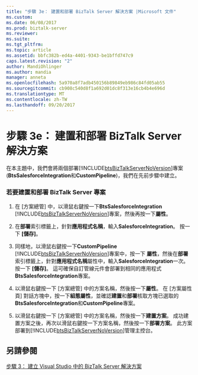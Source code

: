 ```yaml
---
title: "步驟 3e： 建置和部署 BizTalk Server 解決方案 |Microsoft 文件"
ms.custom: 
ms.date: 06/08/2017
ms.prod: biztalk-server
ms.reviewer: 
ms.suite: 
ms.tgt_pltfrm: 
ms.topic: article
ms.assetid: bbfc382b-ed4a-4401-9343-be1bffd747c9
caps.latest.revision: "2"
author: MandiOhlinger
ms.author: mandia
manager: anneta
ms.openlocfilehash: 5a970a8f7adb450156b89849eb986c84fd05ab55
ms.sourcegitcommit: cb908c540d8f1a692d01dc8f313e16cb4b4e696d
ms.translationtype: MT
ms.contentlocale: zh-TW
ms.lasthandoff: 09/20/2017
---
```

# <a name="step-3e-build-and-deploy-the-biztalk-server-solution"></a>步驟 3e： 建置和部署 BizTalk Server 解決方案
在本主題中，我們會將兩個部署[!INCLUDE[btsBizTalkServerNoVersion](../includes/btsbiztalkservernoversion-md.md)]專案 (**BtsSalesforceIntegration**和**CustomPipeline**)，我們在先前步驟中建立。  
  
### <a name="to-build-and-deploy-the-biztalk-server-projects"></a>若要建置和部署 BizTalk Server 專案  
  
1.  在 [方案總管] 中，以滑鼠右鍵按一下**BtsSalesforceIntegration** [!INCLUDE[btsBizTalkServerNoVersion](../includes/btsbiztalkservernoversion-md.md)]專案，然後再按一下**屬性**。  
  
2.  在**部署**索引標籤上，針對**應用程式名稱**，輸入**SalesforceIntegration**。 按一下 **[儲存]**。  
  
3.  同樣地，以滑鼠右鍵按一下**CustomPipeline** [!INCLUDE[btsBizTalkServerNoVersion](../includes/btsbiztalkservernoversion-md.md)]專案中，按一下 **屬性**，然後在**部署**索引標籤上，針對**應用程式名稱**屬性中，輸入**SalesforceIntegration**一次。 按一下 **[儲存]**。 這可確保自訂管線元件會部署到相同的應用程式**BtsSalesforceIntegration**專案。  
  
4.  以滑鼠右鍵按一下 [方案總管] 中的方案名稱，然後按一下**屬性**。 在 [方案屬性頁] 對話方塊中，按一下**組態屬性**，並確認**建置**和**部署**核取方塊已選取的**BtsSalesforceIntegration**和**CustomPipeline**專案。  
  
5.  以滑鼠右鍵按一下 [方案總管] 中的方案名稱，然後按一下**建置方案**。 成功建置方案之後，再次以滑鼠右鍵按一下方案名稱，然後按一下**部署方案**。 此方案部署到[!INCLUDE[btsBizTalkServerNoVersion](../includes/btsbiztalkservernoversion-md.md)]管理主控台。  
  
## <a name="see-also"></a>另請參閱  
 [步驟 3： 建立 Visual Studio 中的 BizTalk Server 解決方案](../core/step-3-create-the-biztalk-server-solution-in-visual-studio.md)